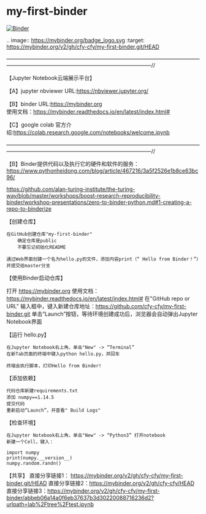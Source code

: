 # my-first-binder

[![Binder](https://mybinder.org/badge_logo.svg)](https://mybinder.org/v2/gh/cfy-cfy/my-first-binder.git/HEAD)

.. image:: https://mybinder.org/badge_logo.svg
 :target: https://mybinder.org/v2/gh/cfy-cfy/my-first-binder.git/HEAD
 
———————————————————————————————————————————————————————————————//

【Jupyter Notebook云端展示平台】

 【A】jupyter nbviewer          URL:https://nbviewer.jupyter.org/

 【B】binder                    URL:https://mybinder.org  
     使用文档：https://mybinder.readthedocs.io/en/latest/index.html#

 【C】google colab              官方介绍:https://colab.research.google.com/notebooks/welcome.ipynb

———————————————————————————————————————————————————————————————//

【B】Binder提供代码以及执行它的硬件和软件的服务：
  https://www.pythonheidong.com/blog/article/467216/3a5f2526e1b8ce63bc96/

  https://github.com/alan-turing-institute/the-turing-way/blob/master/workshops/boost-research-reproducibility-binder/workshop-presentations/zero-to-binder-python.md#1-creating-a-repo-to-binderize

  【创建仓库】

    在GitHub创建仓库"my-first-binder"
        确定仓库是public
        不要忘记初始化README

    通过Web界面创建一个名为hello.py的文件，添加内容print（“ Hello from Binder！”）并提交给master分支
    
【使用Binder启动仓库】
  
  打开 https://mybinder.org
  使用文档：https://mybinder.readthedocs.io/en/latest/index.html#
  在"GitHub repo or URL" 输入框中，键入新建仓库地址：https://github.com/cfy-cfy/my-first-binder.git
  单击“Launch”按钮，等待环境创建成功后，浏览器会自动弹出Jupyter Notebook界面
  
 【运行 hello.py】
  
    在Jupyter Notebook右上角，单击"New" -> “Terminal”
    在新Tab页面的终端中键入python hello.py，并回车

    终端会执行脚本，打印Hello from Binder!
【添加依赖】

    代码仓库新建requirements.txt
    添加 numpy==1.14.5
    提交代码
    重新启动“Launch”，并查看" Build Logs"

【检查环境】

    在Jupyter Notebook右上角，单击"New" -> “Python3” 打开notebook
    新建一个Cell，键入：

    import numpy
    print(numpy.__version__)
    numpy.random.randn()

【共享】
  直接分享链接1： https://mybinder.org/v2/gh/cfy-cfy/my-first-binder.git/HEAD
  直接分享链接2：https://mybinder.org/v2/gh/cfy-cfy/HEAD
  直接分享链接3：https://mybinder.org/v2/gh/cfy-cfy/my-first-binder/abbeb06a14a0f6eb37637b3d30220088716236d2?urlpath=lab%2Ftree%2Ftest.ipynb
  
  
  
 
